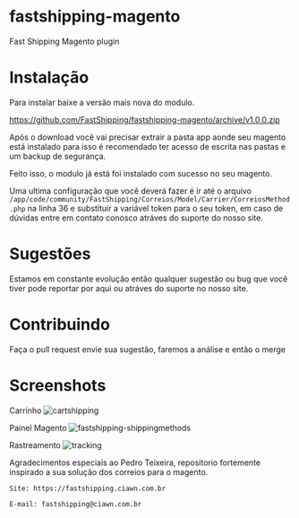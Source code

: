 # fastshipping-magento
Fast Shipping Magento plugin

# Instalação

Para instalar baixe a versão mais nova do modulo.

https://github.com/FastShipping/fastshipping-magento/archive/v1.0.0.zip

Após o download você vai precisar extrair a pasta app aonde seu magento está instalado para isso é recomendado ter acesso de escrita nas pastas e um backup de segurança.

Feito isso, o modulo já está foi instalado com sucesso no seu magento.

Uma ultima configuração que você deverá fazer é ir até o arquivo ```/app/code/community/FastShipping/Correios/Model/Carrier/CorreiosMethod.php``` na linha 36 e substituir a variável token para o seu token, em caso de dúvidas entre em contato conosco atráves do suporte do nosso site.

# Sugestões 

Estamos em constante evolução então qualquer sugestão ou bug que você tiver pode reportar por aqui ou atráves do suporte no nosso site.


# Contribuindo

Faça o pull request envie sua sugestão, faremos a análise e então o merge

# Screenshots

Carrinho
![cartshipping](https://cloud.githubusercontent.com/assets/7466894/11922636/98291d36-a77f-11e5-9b8f-f57719fd0322.png)

Painel Magento
![fastshipping-shippingmethods](https://cloud.githubusercontent.com/assets/7466894/11922637/982ba542-a77f-11e5-9744-1f7bfbfed7df.png)

Rastreamento
![tracking](https://cloud.githubusercontent.com/assets/7466894/11922638/9833fa94-a77f-11e5-8d3d-e94ba68eae1f.png)


Agradecimentos especiais ao Pedro Teixeira, repositorio fortemente inspirado a sua solução dos correios para o magento.

```
Site: https://fastshipping.ciawn.com.br

E-mail: fastshipping@ciawn.com.br
```
